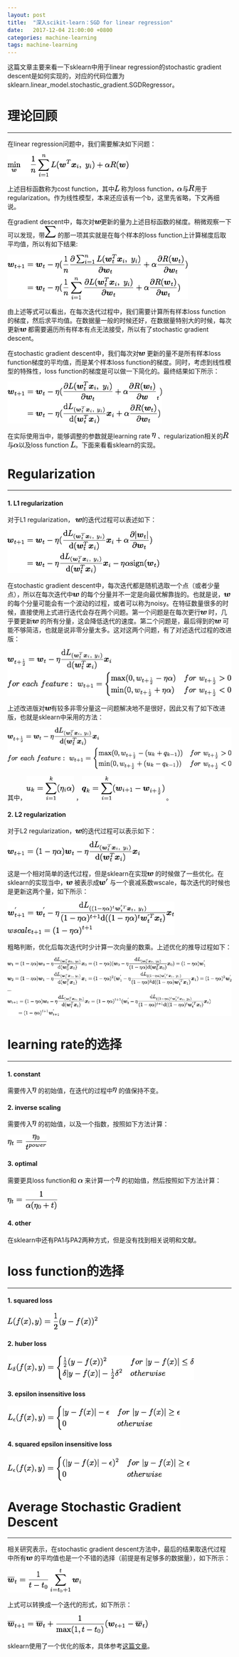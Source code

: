 ```yaml
---
layout: post
title:  "深入scikit-learn：SGD for linear regression"
date:   2017-12-04 21:00:00 +0800
categories: machine-learning
tags: machine-learning
---
```


这篇文章主要来看一下sklearn中用于linear regression的stochastic gradient descent是如何实现的，对应的代码位置为sklearn.linear_model.stochastic_gradient.SGDRegressor。

# 理论回顾

---

在linear regression问题中，我们需要解决如下问题：

![](/images/sklearn-sgd-linear-regression/01.png)

上述目标函数称为cost function，其中![L] 称为loss function，![alpha]与![R]用于regularization。作为线性模型，本来还应该有一个b，这里先省略，下文再细说。

在gradient descent中，每次对![w]更新的量为上述目标函数的梯度。稍微观察一下可以发现，带![sum] 的那一项其实就是在每个样本的loss function上计算梯度后取平均值，所以有如下结果:

![](/images/sklearn-sgd-linear-regression/02.png)

<p style="display:none">
\boldsymbol{w}_{t+1} & =  \boldsymbol{w}_{t} - \eta(\frac{1}{n} \frac{\partial \sum_{i=1}^{n}L(\boldsymbol{w}_t^T\boldsymbol{x}_{i}, \ y_{i})}{\partial \boldsymbol{w}_t} + \alpha \frac{\partial R(\boldsymbol{w}_t)}{\partial \boldsymbol{w}_t}  ) \\
& =  \boldsymbol{w}_{t} - \eta(\frac{1}{n} \sum_{i=1}^{n}\frac{\partial L(\boldsymbol{w}_t^T\boldsymbol{x}_{i}, \ y_{i})}{\partial \boldsymbol{w}_t} + \alpha \frac{\partial R(\boldsymbol{w}_t)}{\partial \boldsymbol{w}_t}  )
</p>

由上述等式可以看出，在每次迭代过程中，我们需要计算所有样本loss function的梯度，然后求平均值。在数据量一般的时候还好，在数据量特别大的时候，每次更新![w] 都需要遍历所有样本有点无法接受，所以有了stochastic gradient descent。

在stochastic gradient descent中，我们每次对![w] 更新的量不是所有样本loss function梯度的平均值，而是某个样本loss function的梯度。同时，考虑到线性模型的特殊性，loss function的梯度是可以做一下简化的。最终结果如下所示：

![](/images/sklearn-sgd-linear-regression/03.png)

<p style="display:none">
\boldsymbol{w}_{t+1} & =  \boldsymbol{w}_{t} - \eta(\frac{\partial L(\boldsymbol{w}_t^T\boldsymbol{x}_{i}, \ y_{i})}{\partial \boldsymbol{w}_t} + \alpha \frac{\partial R(\boldsymbol{w}_t)}{\partial \boldsymbol{w}}_t  ) \\
& = \boldsymbol{w}_{t} - \eta(\frac{\mathrm{d} L_{(\boldsymbol{w}_t^T\boldsymbol{x}_{i}, \ y_{i})}}{\mathrm{d} (\boldsymbol{w}_t^T\boldsymbol{x}_{i})}\boldsymbol{x}_{i} + \alpha \frac{\partial R(\boldsymbol{w}_t)}{\partial \boldsymbol{w}_t}  )
</p>

在实际使用当中，能够调整的参数就是learning rate ![eta] 、regularization相关的![R]与![alpha]以及loss function ![L]。下面来看看sklearn的实现。

# Regularization

---

#### 1. L1 regularization

对于L1 regularization， ![w]的迭代过程可以表述如下：

![](/images/sklearn-sgd-linear-regression/07.png)

<p style="display:none">
\boldsymbol{w}_{t+1}  & =  \boldsymbol{w}_{t} - \eta(\frac{\mathrm{d} L_{(\boldsymbol{w}_t^T\boldsymbol{x}_{i}, \ y_{i})}}{\mathrm{d} (\boldsymbol{w}_t^T\boldsymbol{x}_{i})}\boldsymbol{x}_{i} + \alpha \frac{\partial | \boldsymbol{w}_t|}{\partial \boldsymbol{w}_t}  ) \\
&= \boldsymbol{w}_{t} - \eta \frac{\mathrm{d} L_{(\boldsymbol{w}_t^T\boldsymbol{x}_{i}, \ y_{i})}}{\mathrm{d} (\boldsymbol{w}_t^T\boldsymbol{x}_{i})}\boldsymbol{x}_{i} - \eta \alpha  \mathrm{sign}(\boldsymbol{w}_t)
</p>

在stochastic gradient descent中，每次迭代都是随机选取一个点（或者少量点），所以在每次迭代中![w] 的每个分量并不一定是向最优解靠拢的。也就是说，![w] 的每个分量可能会有一个波动的过程，或者可以称为noisy。在特征数量很多的时候，直接使用上式进行迭代会存在两个问题。第一个问题是在每次更行![w] 时，几乎要更新![w] 的所有分量，这会降低迭代的速度。第二个问题是，最后得到的![w] 可能不够简洁，也就是说非零分量太多。这对这两个问题，有了对述迭代过程的改进版：

![](/images/sklearn-sgd-linear-regression/08.png)

<p style="display:none">
&\boldsymbol{w}_{t+\frac{1}{2}}   =   \boldsymbol{w}_{t} - \eta \frac{\mathrm{d} L_{(\boldsymbol{w}_t^T\boldsymbol{x}_{i}, \ y_{i})}}{\mathrm{d} (\boldsymbol{w}_t^T\boldsymbol{x}_{i})}\boldsymbol{x}_{i} \\
& for \ each \ feature: \
w_{t+1} = \begin{cases}
\mathrm{max}(0, w_{t+\frac{1}{2}} - \eta \alpha) & for \ w_{t+\frac{1}{2}} > 0 \\
\mathrm{min}(0, w_{t+\frac{1}{2}} + \eta \alpha) & for \ w_{t+\frac{1}{2}} < 0
\end{cases}
</p>

上述改进版对![w]有较多非零分量这一问题解决地不是很好，因此又有了如下改进版，也就是sklearn中采用的方法：

![](/images/sklearn-sgd-linear-regression/09.png)

<p style="display:none">
&\boldsymbol{w}_{t+\frac{1}{2}}   =   \boldsymbol{w}_{t} - \eta \frac{\mathrm{d} L_{(\boldsymbol{w}_t^T\boldsymbol{x}_{i}, \ y_{i})}}{\mathrm{d} (\boldsymbol{w}_t^T\boldsymbol{x}_{i})}\boldsymbol{x}_{i} \\
& for \ each \ feature: \
w_{t+1} = \begin{cases}
\mathrm{max}(0, w_{t+\frac{1}{2}} - (u_k + q_{k-1})) & for \ w_{t+\frac{1}{2}} > 0 \\
\mathrm{min}(0, w_{t+\frac{1}{2}} + (u_k - q_{k-1})) & for \ w_{t+\frac{1}{2}} < 0
\end{cases}
</p>

其中，![](/images/sklearn-sgd-linear-regression/10.png) ，![](/images/sklearn-sgd-linear-regression/11.png) 。


#### 2. L2 regularization

对于L2 regularization，![w]的迭代过程可以表示如下：

![](/images/sklearn-sgd-linear-regression/04.png)

<p style="display:none">
\boldsymbol{w}_{t+1}  & = (1-\eta \alpha)\boldsymbol{w}_{t} - \eta \frac{\mathrm{d} L_{(\boldsymbol{w}_t^T\boldsymbol{x}_{i}, \ y_{i})}}{\mathrm{d} (\boldsymbol{w}_t^T\boldsymbol{x}_{i})}\boldsymbol{x}_{i} 
</p>

这是一个相对简单的迭代过程，但是sklearn在实现![w] 的时候做了一些优化。在sklearn的实现当中，![w] 被表示成![w'] 与一个衰减系数wscale，每次迭代的时候也是更新这两个量，如下所示：

![](/images/sklearn-sgd-linear-regression/06.png)

<p style="display:none">
& \boldsymbol{w}_{t+1}^{'} =\boldsymbol{w}_{t}^{'} - \eta \frac{\mathrm{d} L_{((1-\eta \alpha)^{t}\boldsymbol{w}_{t}^{'T}\boldsymbol{x}_{t}, \ y_{t})}}{(1-\eta \alpha)^{t+1}\mathrm{d} ((1-\eta \alpha)^{t}\boldsymbol{w}_{t}^{'T}\boldsymbol{x}_{t})}\boldsymbol{x}_{t} \\
& wscale_{t+1} = (1-\eta \alpha)^{t+1}
</p>


粗略判断，优化后每次迭代时少计算一次向量的数乘。上述优化的推导过程如下：

![](/images/sklearn-sgd-linear-regression/05.png)

<p style="display:none">
& \boldsymbol{w}_{1}  = (1-\eta \alpha)\boldsymbol{w}_{0} - \eta \frac{\mathrm{d} L_{(\boldsymbol{w}_0^T\boldsymbol{x}_{0}, \ y_{0})}}{\mathrm{d} (\boldsymbol{w}_0^T\boldsymbol{x}_{0})}\boldsymbol{x}_{0} = (1-\eta \alpha)(\boldsymbol{w}_{0} - \eta \frac{\mathrm{d} L_{(\boldsymbol{w}_0^T\boldsymbol{x}_{0}, \ y_{0})}}{(1-\eta \alpha)\mathrm{d} (\boldsymbol{w}_0^T\boldsymbol{x}_{0})}\boldsymbol{x}_{0}) = (1-\eta \alpha)\boldsymbol{w}_{1}^{'} \\
& \boldsymbol{w}_{2} = (1-\eta \alpha)\boldsymbol{w}_{1} - \eta \frac{\mathrm{d} L_{(\boldsymbol{w}_1^T\boldsymbol{x}_{1}, \ y_{1})}}{\mathrm{d} (\boldsymbol{w}_1^T\boldsymbol{x}_{1})}\boldsymbol{x}_{1} = (1-\eta \alpha)^{2}(\boldsymbol{w}_{1}^{'} - \eta \frac{\mathrm{d} L_{((1-\eta \alpha)\boldsymbol{w}_{1}^{'T}\boldsymbol{x}_{1}, \ y_{1})}}{(1-\eta \alpha)^{2}\mathrm{d} ((1-\eta \alpha)\boldsymbol{w}_{1}^{'T}\boldsymbol{x}_{1})}\boldsymbol{x}_{1}) = (1-\eta \alpha)^2\boldsymbol{w}_{2}^{'} \\
&... \\
& \boldsymbol{w}_{t+1} = (1-\eta \alpha)\boldsymbol{w}_{t} - \eta \frac{\mathrm{d} L_{(\boldsymbol{w}_t^T\boldsymbol{x}_{t}, \ y_{t})}}{\mathrm{d} (\boldsymbol{w}_t^T\boldsymbol{x}_{t})}\boldsymbol{x}_{t} = (1-\eta \alpha)^{t+1}(\boldsymbol{w}_{t}^{'} - \eta \frac{\mathrm{d} L_{((1-\eta \alpha)^{t}\boldsymbol{w}_{t}^{'T}\boldsymbol{x}_{t}, \ y_{t})}}{(1-\eta \alpha)^{t+1}\mathrm{d} ((1-\eta \alpha)^{t}\boldsymbol{w}_{t}^{'T}\boldsymbol{x}_{t})}\boldsymbol{x}_{t}) \\
& \quad \quad = (1-\eta \alpha)^{t+1}\boldsymbol{w}_{t+1}^{'}
</p>


# learning rate的选择

---

#### 1. constant

需要传入![eta] 的初始值，在迭代的过程中![eta] 的值保持不变。

#### 2. inverse scaling

需要传入![eta] 的初始值，以及一个指数，按照如下方法计算：

![](/images/sklearn-sgd-linear-regression/inverse_scaling.png)


#### 3. optimal

需要更具loss function和 ![alpha] 来计算一个![eta] 的初始值，然后按照如下方法计算：

![](/images/sklearn-sgd-linear-regression/optimal.png)

#### 4. other

在sklearn中还有PA1与PA2两种方式，但是没有找到相关说明和文献。

# loss function的选择

---

#### 1. squared loss

![](/images/sklearn-sgd-linear-regression/squared_loss.png)

#### 2. huber loss


![](/images/sklearn-sgd-linear-regression/huber_loss.png)

<p style="display:none">
L_{\delta}(f(x), y) =\begin{cases}
\frac{1}{2}(y-f(x))^2& for \ |y-f(x)| \le \delta\\
\delta|y-f(x)|-\frac{1}{2}\delta^2 & otherwise
\end{cases}
</p>

#### 3. epsilon insensitive loss

![](/images/sklearn-sgd-linear-regression/epsilon_insensitive.png)

<p style="display:none">
L_{\epsilon}(f(x), y) =\begin{cases}
|y-f(x)| - \epsilon & for \ |y-f(x)| \ge \epsilon \\
0 & otherwise
\end{cases}
</p>

#### 4. squared epsilon insensitive loss

![](/images/sklearn-sgd-linear-regression/squared_epsilon_insensitive.png)

# Average Stochastic Gradient Descent

---

相关研究表示，在stochastic gradient descent方法中，最后的结果取迭代过程中所有![w] 的平均值也是一个不错的选择（前提是有足够多的数据量），如下所示：

![](/images/sklearn-sgd-linear-regression/12.png)

<p style="display:none">
\overline{\boldsymbol{w}}_t = \frac{1}{t-t_0}\sum_{i=t_0+1}^{t} \boldsymbol{w}_{i}
</p>

上式可以转换成一个迭代的形式，如下所示：

![](/images/sklearn-sgd-linear-regression/13.png)

<p style="display:none">
\overline{\boldsymbol{w}}_{t+1} =   \overline{\boldsymbol{w}}_t + \frac{1}{\mathrm{max}(1, t-t_0)}(\boldsymbol{w}_{t+1} - \overline{\boldsymbol{w}}_{t}) 
</p>

sklearn使用了一个优化的版本，具体参考[这篇文章](https://www.microsoft.com/en-us/research/wp-content/uploads/2012/01/tricks-2012.pdf)。

[eta]: /images/common/eta.png
[w]: /images/common/w.png
[w']: /images/common/w'.png
[sum]: /images/common/sum.png
[L]: /images/common/L.png
[R]: /images/common/R.png
[alpha]: /images/common/alpha.png

